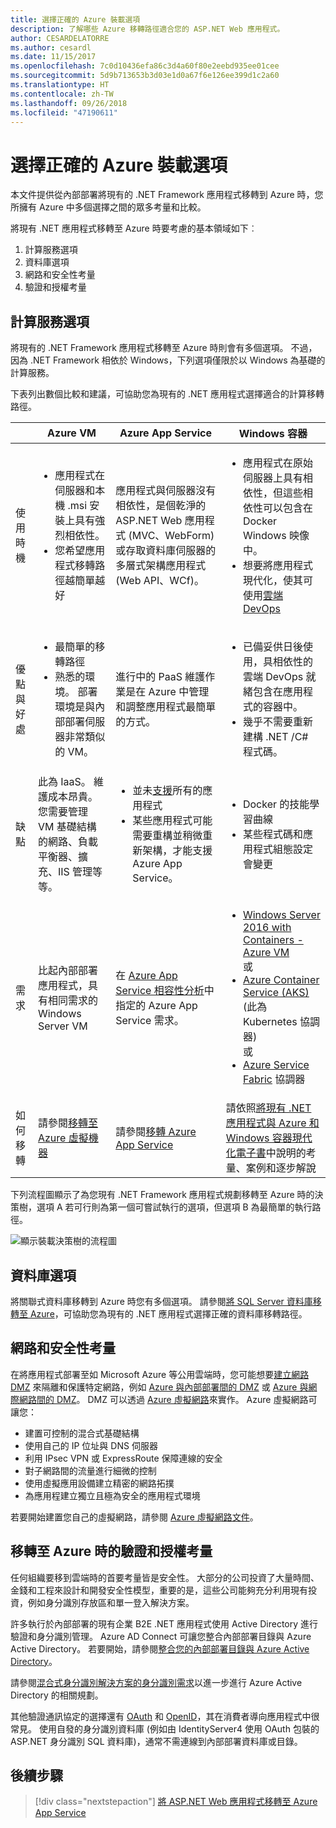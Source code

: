 ```yaml
---
title: 選擇正確的 Azure 裝載選項
description: 了解哪些 Azure 移轉路徑適合您的 ASP.NET Web 應用程式。
author: CESARDELATORRE
ms.author: cesardl
ms.date: 11/15/2017
ms.openlocfilehash: 7c0d10436efa86c3d4a60f80e2eebd935ee01cee
ms.sourcegitcommit: 5d9b713653b3d03e1d0a67f6e126ee399d1c2a60
ms.translationtype: HT
ms.contentlocale: zh-TW
ms.lasthandoff: 09/26/2018
ms.locfileid: "47190611"
---
```

# <a name="choose-the-right-azure-hosting-option"></a>選擇正確的 Azure 裝載選項

本文件提供從內部部署將現有的 .NET Framework 應用程式移轉到 Azure 時，您所擁有 Azure 中多個選擇之間的眾多考量和比較。

將現有 .NET 應用程式移轉至 Azure 時要考慮的基本領域如下︰

1.  計算服務選項
2.  資料庫選項
3.  網路和安全性考量
4.  驗證和授權考量

## <a name="compute-choices"></a>計算服務選項

將現有的 .NET Framework 應用程式移轉至 Azure 時則會有多個選項。  不過，因為 .NET Framework 相依於 Windows，下列選項僅限於以 Windows 為基礎的計算服務。

下表列出數個比較和建議，可協助您為現有的 .NET 應用程式選擇適合的計算移轉路徑。

|                 | Azure VM | Azure App Service | Windows 容器 |
|-----------------|-----------|-------------------|--------------------|
|使用時機      |<ul><li>應用程式在伺服器和本機 .msi 安裝上具有強烈相依性。</li><li>您希望應用程式移轉路徑越簡單越好</li></ul>|應用程式與伺服器沒有相依性，是個乾淨的 ASP.NET Web 應用程式 (MVC、WebForm) 或存取資料庫伺服器的多層式架構應用程式 (Web API、WCf)。 |<ul><li>應用程式在原始伺服器上具有相依性，但這些相依性可以包含在 Docker Windows 映像中。</li><li>想要將應用程式現代化，使其可使用[雲端 DevOps](https://docs.microsoft.com/dotnet/standard/modernize-with-azure-and-containers/lift-and-shift-existing-apps-devops/reasons-to-lift-and-shift-existing-net-apps-to-cloud-devops-ready-applications)</li></ul>|
|優點與好處  |<ul><li>最簡單的移轉路徑</li><li>熟悉的環境。 部署環境是與內部部署伺服器非常類似的 VM。</li></ul> |進行中的 PaaS 維護作業是在 Azure 中管理和調整應用程式最簡單的方式。 |<ul><li>已備妥供日後使用，具相依性的雲端 DevOps 就緒包含在應用程式的容器中。</li><li>幾乎不需要重新建構 .NET /C# 程式碼。</li></ul> |
|缺點             |此為 IaaS。 維護成本昂貴。 您需要管理 VM 基礎結構的網路、負載平衡器、擴充、IIS 管理等等。 |<ul><li>並未[支援](http://www.migratetoazure.net/ReadinessAssessment)所有的應用程式</li><li>某些應用程式可能需要重構並稍微重新架構，才能支援 Azure App Service。</li></ul> |<ul><li>Docker 的技能學習曲線</li><li>某些程式碼和應用程式組態設定會變更</li></ul>|
|需求 |比起內部部署應用程式，具有相同需求的 Windows Server VM | 在 [Azure App Service 相容性分析](https://www.migratetoazure.net/Resources)中指定的 Azure App Service 需求。 |<ul><li>[Windows Server 2016 with Containers - Azure VM](https://azuremarketplace.microsoft.com/marketplace/apps/Microsoft.WindowsServer?tab=Overview)<br />或</li><li>[Azure Container Service (AKS)](https://azure.microsoft.com/services/container-service/) (此為 Kubernetes 協調器)<br />或<li>[Azure Service Fabric](https://azure.microsoft.com/services/service-fabric/) 協調器</li></ul> |
|如何移轉 |請參閱[移轉至 Azure 虛擬機器](https://go.microsoft.com/fwlink/?linkid=862531) | 請參閱[移轉 Azure App Service](https://go.microsoft.com/fwlink/?linkid=862532) | 請依照[將現有 .NET 應用程式與 Azure 和 Windows 容器現代化電子書](https://aka.ms/liftandshiftwithcontainersebook)中說明的考量、案例和逐步解說 |

 下列流程圖顯示了為您現有 .NET Framework 應用程式規劃移轉至 Azure 時的決策樹，選項 A 若可行則為第一個可嘗試執行的選項，但選項 B 為最簡單的執行路徑。

![顯示裝載決策樹的流程圖](media/dotnet-howto-choose-migration/decision-tree.png)

## <a name="database-choices"></a>資料庫選項

將關聯式資料庫移轉到 Azure 時您有多個選項。 請參閱[將 SQL Server 資料庫移轉至 Azure](https://go.microsoft.com/fwlink/?linkid=862533)，可協助您為現有的 .NET 應用程式選擇正確的資料庫移轉路徑。

## <a name="networking-and-security-considerations"></a>網路和安全性考量

在將應用程式部署至如 Microsoft Azure 等公用雲端時，您可能想要[建立網路 DMZ](https://docs.microsoft.com/azure/architecture/reference-architectures/dmz/) 來隔離和保護特定網路，例如 [Azure 與內部部署間的 DMZ](https://docs.microsoft.com/azure/architecture/reference-architectures/dmz/secure-vnet-hybrid) 或 [Azure 與網際網路間的 DMZ](https://docs.microsoft.com/azure/architecture/reference-architectures/dmz/secure-vnet-dmz)。 DMZ 可以透過 [Azure 虛擬網路](https://docs.microsoft.com/azure/virtual-network/virtual-networks-overview)來實作。
Azure 虛擬網路可讓您：

- 建置可控制的混合式基礎結構
- 使用自己的 IP 位址與 DNS 伺服器
- 利用 IPsec VPN 或 ExpressRoute 保障連線的安全
- 對子網路間的流量進行細微的控制
- 使用虛擬應用設備建立精密的網路拓撲
- 為應用程建立獨立且極為安全的應用程式環境
 
若要開始建置您自己的虛擬網路，請參閱 [Azure 虛擬網路文件](https://docs.microsoft.com/azure/virtual-network/)。

## <a name="authentication-and-authorization-considerations-when-migrating-to-azure"></a>移轉至 Azure 時的驗證和授權考量

任何組織要移到雲端時的首要考量皆是安全性。 大部分的公司投資了大量時間、金錢和工程來設計和開發安全性模型，重要的是，這些公司能夠充分利用現有投資，例如身分識別存放區和單一登入解決方案。

許多執行於內部部署的現有企業 B2E .NET 應用程式使用 Active Directory 進行驗證和身分識別管理。  Azure AD Connect 可讓您整合內部部署目錄與 Azure Active Directory。  若要開始，請參閱[整合您的內部部署目錄與 Azure Active Directory](https://docs.microsoft.com/azure/active-directory/connect/active-directory-aadconnect)。

請參閱[混合式身分識別解決方案的身分識別需求](https://docs.microsoft.com/azure/active-directory/active-directory-hybrid-identity-design-considerations-business-needs)以進一步進行 Azure Active Directory 的相關規劃。

其他驗證通訊協定的選擇還有 [OAuth](https://en.wikipedia.org/wiki/OAuth) 和 [OpenID](https://en.wikipedia.org/wiki/OpenID)，其在消費者導向應用程式中很常見。  使用自發的身分識別資料庫 (例如由 IdentityServer4 使用 OAuth 包裝的 ASP.NET 身分識別 SQL 資料庫)，通常不需連線到內部部署資料庫或目錄。

## <a name="next-steps"></a>後續步驟

> [!div class="nextstepaction"]
> [將 ASP.NET Web 應用程式移轉至 Azure App Service](dotnet-howto-migrate-app-service.md)